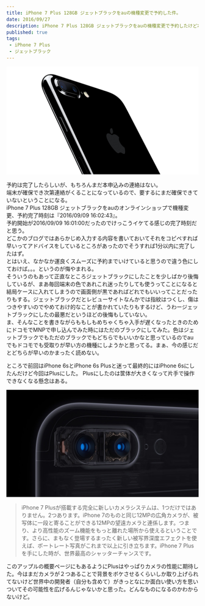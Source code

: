```yaml
---
title: iPhone 7 Plus 128GB ジェットブラックをauの機種変更で予約した件。
date: 2016/09/27
description: iPhone 7 Plus 128GB ジェットブラックをauの機種変更で予約したけど本申込みの連絡が来ない件。
published: true
tags: 
 - iPhone 7 Plus
 - ジェットブラック
---
```


<img src="/images/iphone-7-plus-jet-black-most-popular.jpg" width="640" alt="">

予約は完了したらしいが、もちろんまだ本申込みの連絡はない。  
端末が確保でき次第連絡がくることになっているので、要するにまだ確保できていないということになる。  
iPhone 7 Plus 128GB ジェットブラックをauのオンラインショップで機種変更、予約完了時刻は『2016/09/09 16:02:43』。  
予約開始が2016/09/09 16:01:00だったのでけっこうイケてる感じの完了時刻だと思う。  
どこかのブログではあらかじめ入力する内容を書いておいてそれをコピペすれば早いってアドバイスをしているところがあったのでそうすれば1分以内に完了したはず。  
とはいえ、なかなか運良くスムーズに予約までいけていると思うので違う色にしておけば。。。というのが悔やまれる。  
そういうのもあって正直なところジェットブラックにしたことを少しばかり後悔しているが、まあ毎回端末の色であれこれ迷ったりしても使うってことになると結局ケースに入れてしまうので画面側が黒であればどれでもいいってことだったりもする。ジェットブラックだとレビューサイトなんかでは指紋はつくし、傷はつきやすいのでやめておけ的なことが書かれていたりもするけど、うわージェットブラックにしたの最悪だというほどの後悔もしていない。  
ま、そんなことを書きながらももしもめちゃくちゃ入手が遅くなったときのためにドコモでMNPで申し込んでみた時にはただのブラックにしてみた。色はジェットブラックでもただのブラックでもどちらでもいいかなと思っているのでauでもドコモでも受取りが早い方の機種にしようかと思ってる。まぁ、今の感じだとどちらが早いのかまったく読めない。

ところで前回はiPhone 6sとiPhone 6s Plusと迷って最終的にはiPhone 6sにしたんだけど今回はPlusにした。
Plusにしたのは筐体が大きくなって片手で操作できなくなる懸念はある。

<img src="/images/plus_camera_mechanics_large.jpg" width="640" alt="">

> iPhone 7 Plusが搭載する完全に新しいカメラシステムは、1つだけではありません。2つあります。iPhone 7のものと同じ12MPの広角カメラが、被写体に一段と寄ることができる12MPの望遠カメラと連係します。つまり、より高性能のズーム機能をもっと離れた場所から使えるということです。さらに、まもなく登場するまったく新しい被写界深度エフェクトを使えば、ポートレート写真がこれまで以上に引き立ちます。iPhone 7 Plusを手にした時が、世界最高のシャッターチャンスです。

このアップルの概要ページにもあるようにPlusはやっぱりカメラの性能に期待した。今はまだカメラが２つあることで背景をボケさせるくらいしか取り上げられてないけど世界中の開発者（自分も含めて）がきっとなにか面白い使い方を思いついてその可能性を広げるんじゃないかと思った。どんなものになるのかわからないけど。
